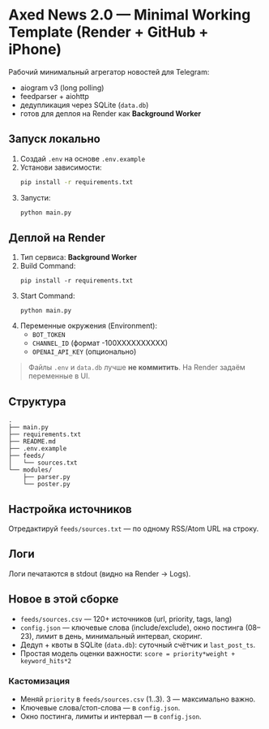 # Axed News 2.0 — Minimal Working Template (Render + GitHub + iPhone)

Рабочий минимальный агрегатор новостей для Telegram:
- aiogram v3 (long polling)
- feedparser + aiohttp
- дедупликация через SQLite (`data.db`)
- готов для деплоя на Render как **Background Worker**

## Запуск локально
1) Создай `.env` на основе `.env.example`
2) Установи зависимости:  
   ```bash
   pip install -r requirements.txt
   ```
3) Запусти:  
   ```bash
   python main.py
   ```

## Деплой на Render
1) Тип сервиса: **Background Worker**
2) Build Command:
   ```
   pip install -r requirements.txt
   ```
3) Start Command:
   ```
   python main.py
   ```
4) Переменные окружения (Environment):
   - `BOT_TOKEN`
   - `CHANNEL_ID` (формат -100XXXXXXXXXX)
   - `OPENAI_API_KEY` (опционально)

> Файлы `.env` и `data.db` лучше **не коммитить**. На Render задаём переменные в UI.

## Структура
```
.
├── main.py
├── requirements.txt
├── README.md
├── .env.example
├── feeds/
│   └── sources.txt
└── modules/
    ├── parser.py
    └── poster.py
```

## Настройка источников
Отредактируй `feeds/sources.txt` — по одному RSS/Atom URL на строку.

## Логи
Логи печатаются в stdout (видно на Render → Logs).



## Новое в этой сборке
- `feeds/sources.csv` — 120+ источников (url, priority, tags, lang)
- `config.json` — ключевые слова (include/exclude), окно постинга (08–23), лимит в день, минимальный интервал, скоринг.
- Дедуп + квоты в SQLite (`data.db`): суточный счётчик и `last_post_ts`.
- Простая модель оценки важности: `score = priority*weight + keyword_hits*2`

### Кастомизация
- Меняй `priority` в `feeds/sources.csv` (1..3). 3 — максимально важно.
- Ключевые слова/стоп-слова — в `config.json`.
- Окно постинга, лимиты и интервал — в `config.json`.

